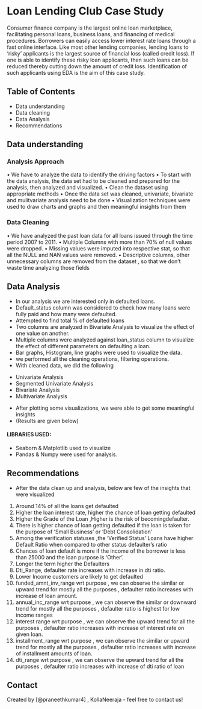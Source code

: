 # Loan Lending Club Case Study
Consumer finance company is the largest online loan marketplace, facilitating personal loans, business loans, and financing of medical procedures. Borrowers can easily access lower interest rate loans through a fast online interface. Like most other lending companies, lending loans to ‘risky’ applicants is the largest source of financial loss (called credit loss). If one is able to identify these risky loan applicants, then such loans can be reduced thereby cutting down the amount of credit loss. Identification of such applicants using EDA is the aim of this case study.

## Table of Contents
* Data understanding
* Data cleaning
* Data Analysis
* Recommendations
<!-- You can include any other section that is pertinent to your problem -->

## Data understanding
### Analysis Approach 
• We have to analyze the data to identify the driving factors 
• To start with the data analysis, the data set had to be cleaned and prepared for the analysis, then analyzed and visualized.
• Clean the dataset using appropriate methods 
• Once the data set was cleaned, univariate, bivariate and mulitvariate analysis need to be done
• Visualization techniques were used to draw charts and graphs and then meaningful insights from them 

<!-- You don't have to answer all the questions - just the ones relevant to your project. -->

### Data Cleaning
• We have analyzed the past loan data for all loans issued through the time period 2007 to 2011.
• Multiple Columns with more than 70% of null values were dropped.
• Missing values were imputed into respective stat, so that all the NULL and NAN values were removed.
• Descriptive columns, other unnecessary columns are removed from the dataset , so that we don’t waste time analyzing those fields

<!-- You don't have to answer all the questions - just the ones relevant to your project. -->

## Data Analysis
- In our analysis we are interested only in defaulted loans. 
- Default_status column was considered to check how many loans were fully paid and how many were defaulted.
-  Attempted to find total % of defaulted loans
- Two columns are analyzed in Bivariate Analysis to visualize the effect of one value on another. 
- Multiple columns were analyzed against loan_status column to visualize the effect of different parameters on defaulting a loan.
- Bar graphs, Histogram, line graphs were used to visualize the data.
- we performed all the cleaning operations, filtering operations.
-  With cleaned data, we did the following
* Univariate Analysis
* Segmented Univariate Analysis
* Bivariate Analysis
* Multivariate Analysis
- After plotting some visualizations, we were able to get some meaningful insights
- (Results are given below)
#### LIBRARIES USED:
- Seaborn & Matplotlib used to visualize 
- Pandas & Numpy were used for analysis.

<!-- As the libraries versions keep on changing, it is recommended to mention the version of library used in this project -->

## Recommendations
- After the data clean up and analysis, below are few of the insights that were visualized
1) Around 14% of all the loans get defaulted
2) Higher the loan interest rate, higher the chance of loan getting defaulted
3) Higher the Grade of the Loan ,Higher is the risk of becomingdefaulter.
4) There is higher chance of loan getting defaulted if the loan is taken for the purpose of ‘Small Business’ or ‘Debt Consolidation’
5) Among the verification statuses ,the ‘Verified Status’ Loans have higher Default Ratio when compared to other status defaulter’s ratio
6) Chances of loan default is more if the income of the borrower is less than 25000 and the loan purpose is ‘Other’.
7) Longer the term higher the Defaulters 
8) Dti_Range, defaulter rate increases with increase in dti ratio.
9) Lower Income customers are likely to get defaulted
10) funded_amnt_inv_range wrt purpose , we can observe the similar or upward trend for mostly all the purposes , defaulter ratio increases with increase of loan amount.
11) annual_inc_range wrt purpose , we can observe the similar or downward trend for mostly all the purposes , defaulter ratio is highest for low income ranges
12) interest range wrt purpose , we can observe the upward trend for all the purposes , defaulter ratio increases with increase of interest rate on given loan.
13) installment_range wrt purpose , we can observe the similar or upward trend for mostly all the purposes , defaulter ratio increases with increase of installment amounts of loan.
14) dti_range wrt purpose , we can observe the upward trend for all the purposes , defaulter ratio increases with increase of dti ratio of loan


## Contact
Created by [@praneethkumar4] , KollaNeeraja - feel free to contact us!


<!-- Optional -->
<!-- ## License -->
<!-- This project is open source and available under the [... License](). -->

<!-- You don't have to include all sections - just the one's relevant to your project -->
